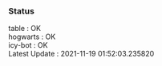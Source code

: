 ### Status


table : OK  
hogwarts : OK  
icy-bot : OK  
Latest Update : 2021-11-19 01:52:03.235820
